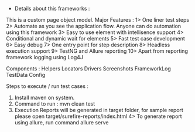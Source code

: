 - Details about this frameworks :

This is a custom page object model.
Major Features :
1> One liner test steps
2> Automate as you see the application flow. Anyone can do automation using this framework
3> Easy to use element with intellisence support
4> Conditional and dynamic wait for elements
5> Fast test case development
6>  Easy debug
7>  One entry point for step description
8> Headless execution support
9>  TestNG and Allure reporting
10> Apart from reporting framework logging using Log4J

Components :
Helpers
Locators
Drivers
Screenshots
FrameworkLog
TestData
Config


 Steps to execute / run test cases :


1. Install maven on system.
2. Command to run :  mvn clean test
3. Execution Reports will be generated in target folder, for sample report please open target/surefire-reports/index.html 
4> To generate report using allure, run command allure serve
